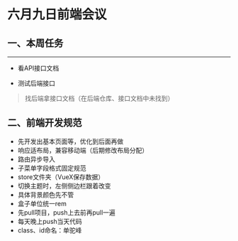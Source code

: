 # 六月九日前端会议
## 一、本周任务
  ****
  - 看API接口文档

  - 测试后端接口
>找后端拿接口文档（在后端仓库、接口文档中未找到）

## 二、前端开发规范
  - 先开发出基本页面等，优化到后面再做
  - 响应适布局，兼容移动端（后期修改布局分配）
  - 路由异步导入
  - 子菜单字段格式固定规范
  - store文件夹（VueX保存数据）
  - 切换主题时，左侧侧边栏跟着改变
  - 具体背景颜色先不管
  - 盒子单位统一rem
  - 先pull项目，push上去前再pull一遍
  - 每天晚上push当天代码
  - class、id命名：单驼峰